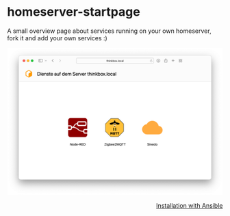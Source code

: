 # homeserver-startpage
A small overview page about services running on your own homeserver, fork it and add your own services :)

<img src="/docs/website.png" alt="overview page"/>

<p align="right">
    <a href="https://github.com/patbec/homeserver-startpage/wiki/Installation-with-Ansible">Installation with Ansible</a>
</p>